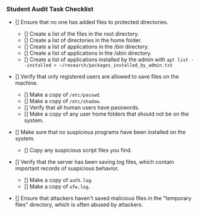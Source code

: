 ### Student Audit Task Checklist

- [] Ensure that no one has added files to protected directories.
  - [] Create a list of the files in the root directory.
  - [] Create a list of directories in the home folder.
  - [] Create a list of applications in the /bin directory.
  - [] Create a list of applications in the /sbin directory.
  - [] Create a list of applications installed by the admin with `apt list --installed > ~/research/packages_installed_by_admin.txt`

- [] Verify that only registered users are allowed to save files on the machine.
  - [] Make a copy of `/etc/passwd`.
  - [] Make a copy of `/etc/shadow`.
  - [] Verify that all human users have passwords.
  - [] Make a copy of any user home folders that should not be on the system.

- [] Make sure that no suspicious programs have been installed on the system.
  - [] Copy any suspicious script files you find.

- [] Verify that the server has been saving log files, which contain important records of suspicious behavior.
  - [] Make a copy of `auth.log`.
  - [] Make a copy of `ufw.log`.

- [] Ensure that attackers haven't saved malicious files in the "temporary files" directory, which is often abused by attackers.
